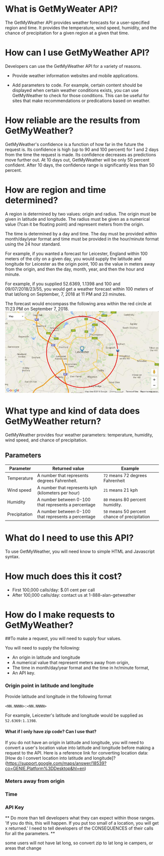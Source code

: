 # What is GetMyWeater API?
The GetMyWeather API provides weather forecasts for a user-specified region and time. It provides the temperature, wind speed, humidity, and the chance of precipitation for a given region at a given that time.

# How can I use GetMyWeather API?

Developers can use the GetMyWeather API for a variety of reasons.
* Provide weather information websites and mobile applications.

* Add parameters to code. For example, certain content should be displayed when certain weather conditions exists, you can use GetMyWeather to check for those conditions. This can be useful for sites that make recommendations or predications based on weather.

# How reliable are the results from GetMyWeather?

GetMyWeather's confidence is a function of how far in the future the request is. Its confidence is high (up to 90 and 100 percent) for 1 and 2 days from the time the request is made. Its confidence decreases as predictions move further out. At 10 days out, GetMyWeather will be only 50 percent confident. After 10 days, the confidence range is significantly less than 50 percent.

# How are region and time determined?

A region is determined by two values: origin and radius. The origin must be given in latitude and longitude. The radius must be given as a numerical value (?can it be floating point) and represent meters from the origin.

The time is determined by a day and time. The day must be provided within month/day/year format and time must be provided in the hour/minute format using the 24 hour standard.

For example, if you wanted a forecast for Leicester, England within 100 meters of the city on a given day, you would supply the latitude and longitude for Leicester as the origin point, 100 as the value in meters away from the origin, and then the day, month, year, and then the hour and minute.

For example, if you supplied 52.6369, 1.1398 and 100 and 09/07/2018/23/55, you would get a weather forecast within 100 meters of that lat/long on September, 7, 2018 at 11 PM and 23 minutes.

The forecast would encompass the following area within the red circle at 11:23 PM on September 7, 2018.
![image of Leicester with radius](/images/leicester-map-with-radius.jpg)


# What type and kind of data does GetMyWeather return?

GetMyWeather provides four weather parameters: temperature, humidity, wind speed, and chance of precipitation.

## Parameters

Parameter | Returned value | Example
----------| ---------- | ---
Temperature |  A number that represents degrees Fahrenheit. | `72` means 72 degrees Fahrenheit
Wind speed | A number that represents kph (kilometers per hour) | `21` means 21 kph
Humidity | A number between 0-100 that represents a percentage| `80` means 80 percent humidity.
Precipitation | A number between 0-100 that represents a percentage| `50` means 50 percent chance of precipitation

# What do I need to use this API?

To use GetMyWeather, you will need know to simple HTML and Javascript syntax.

# How much does this it cost?

- First 100,000 calls/day:  $.01 cent per call
- After 100,000 calls/day: contact us at 1-888-alan-getweather

# How do I make requests to GetMyWeather?

##To make a request, you will need to supply four values.

You will need to supply the following:
 * An origin in latitude and longitude
 * A numerical value that represent meters away from origin,
 * The time in month/day/year format and the time in hr/minute format,
 * An API key.

### Origin point in latitude and longitude

Provide latitude and longitude in the following format

`<NN.NNNN>:<NN.NNNN>`

For example, Leicester's latitude and longitude would be supplied as
`52.6369:1.1398`.

#### What if I only have zip code? Can I use that?

If you do not have an origin in latitude and longitude, you will need to convert a user's location value into latitude and longitude before making a request to the API. Here is a reference link for converting location data: [How do I convert location into latitude and longitude]?(https://support.google.com/maps/answer/18539?co=GENIE.Platform%3DDesktop&hl=en)

### Meters away from origin

### Time

### API Key
** Do more than tell developers what they can expect within those ranges.
'If you do this, this will happen. If you put too small of a location, you will get x returned.' I need to tell developers of the CONSEQUENCES of their calls for all the parameters. **





some users will not have lat long, so convert zip to lat long ie campers, or areas that change
